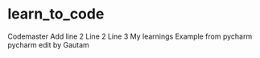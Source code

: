 # learn_to_code
Codemaster
Add line 2
Line 2
Line 3
My learnings
Example from pycharm
pycharm edit by Gautam